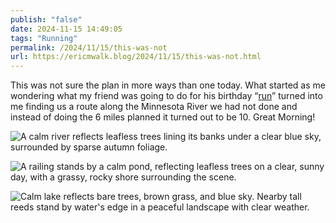 ```yaml
---
publish: "false"
date: 2024-11-15 14:49:05
tags: "Running"
permalink: /2024/11/15/this-was-not
url: https://ericmwalk.blog/2024/11/15/this-was-not.html
---
```


This was not sure the plan in more ways than one today. What started as me wondering what my friend was going to do for his birthday “[run]([https://strava.com/activities/12908354473](https://strava.com/activities/12908354473))” turned into me finding us a route along the Minnesota River we had not done and instead of doing the 6 miles planned it turned out to be 10. Great Morning!

![A calm river reflects leafless trees lining its banks under a clear blue sky, surrounded by sparse autumn foliage.](https://ericmwalk.blog/uploads/2024/img-0812.jpeg)

![A railing stands by a calm pond, reflecting leafless trees on a clear, sunny day, with a grassy, rocky shore surrounding the scene.](https://ericmwalk.blog/uploads/2024/img-0815.jpeg)

![Calm lake reflects bare trees, brown grass, and blue sky. Nearby tall reeds stand by water's edge in a peaceful landscape with clear weather.](https://ericmwalk.blog/uploads/2024/img-0816.jpeg)